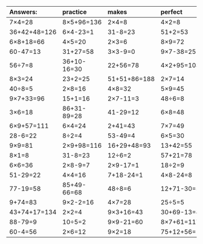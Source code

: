 | Answers: | practice | makes | perfect | ! |
| :--- | :--- | :--- | :--- | :--- |
| 7×4=28 | 8×5+96=136 | 2×4=8 | 4×2=8 | 2×7-6=8 | 
| 36+42+48=126 | 6×4-23=1 | 31-8=23 | 51+2=53 | 32+51=83 | 
| 6×8+18=66 | 4×5=20 | 2×3=6 | 8×9=72 | 5+33=38 | 
| 60-47=13 | 31+27=58 | 3×3-9=0 | 9×7-38=25 | 2×5+68=78 | 
| 56÷7=8 | 36+10-16=30 | 22+56=78 | 4×2+95=103 | 6+48-13=41 | 
| 8×3=24 | 23+2=25 | 51+51+86=188 | 2×7=14 | 3×7+91=112 | 
| 40÷8=5 | 2×8=16 | 4×8=32 | 5×9=45 | 4+60+88=152 | 
| 9×7+33=96 | 15+1=16 | 2×7-11=3 | 48÷6=8 | 8×7+28=84 | 
| 3×6=18 | 86+31-89=28 | 41-29=12 | 6×8=48 | 76-4=72 | 
| 6×9+57=111 | 6×4=24 | 2+41=43 | 7×7=49 | 17+37=54 | 
| 28-6=22 | 8÷2=4 | 53-49=4 | 6×5=30 | 3×9-1=26 | 
| 9×9=81 | 2×9+98=116 | 16+29+48=93 | 13+42=55 | 7×6=42 | 
| 8×1=8 | 31-8=23 | 12÷6=2 | 57+21=78 | 12÷3=4 | 
| 6×6=36 | 2×8-9=7 | 2×9-17=1 | 18÷2=9 | 11+29=40 | 
| 51-29=22 | 4×4=16 | 7+18-24=1 | 4×8-24=8 | 58-48=10 | 
| 77-19=58 | 85+49-66=68 | 48÷8=6 | 12+71-30=53 | 5×9-22=23 | 
| 9+74=83 | 9×2-2=16 | 4×7=28 | 25÷5=5 | 42+85-98=29 | 
| 43+74+17=134 | 2×2=4 | 9×3+16=43 | 30+69-13=86 | 28+95-74=49 | 
| 88-79=9 | 10÷5=2 | 9×9-21=60 | 8×7+61=117 | 4×6=24 | 
| 60-4=56 | 2×6=12 | 9×2=18 | 75+12+56=143 | 3×8=24 | 
